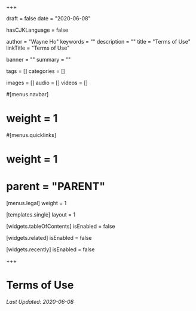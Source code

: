 +++

draft       = false
date        = "2020-06-08"

hasCJKLanguage = false

author      = "Wayne Ho"
keywords    = ""
description = ""
title       = "Terms of Use"
linkTitle   = "Terms of Use"

banner      = ""
summary     = ""

tags        = []
categories  = []

images      = []
audio       = []
videos      = []

#[menus.navbar]
#    weight = 1
#[menus.quicklinks]
#    weight = 1
#    parent = "PARENT"
[menus.legal]
    weight = 1

[templates.single]
    layout = 1

[widgets.tableOfContents]
    isEnabled               = false

[widgets.related]
    isEnabled               = false

[widgets.recently]
    isEnabled               = false

+++

# Terms of Use

*Last Updated: 2020-06-08*
